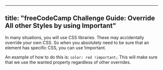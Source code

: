 
---
title: "freeCodeCamp Challenge Guide: Override All other Styles by using Important"
---

In many situations, you will use CSS libraries. These may accidentally override your own CSS. So when you absolutely need to be sure that an element has specific CSS, you can use !important.

An example of how to do this is: `color: red !important;` This will make sure that we use the wanted property regardless of other overrides.
